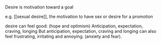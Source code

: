 Desire is motivation toward a goal

e.g. [[sexual desire]], the motivation to have sex
or desire for a promotion

desire can feel good: (hope and optimism)
Anticipation, expectation, craving, longing
But anticipation, expectation, craving and longing can also feel frustrating, irritating and annoying. (anxiety and fear).